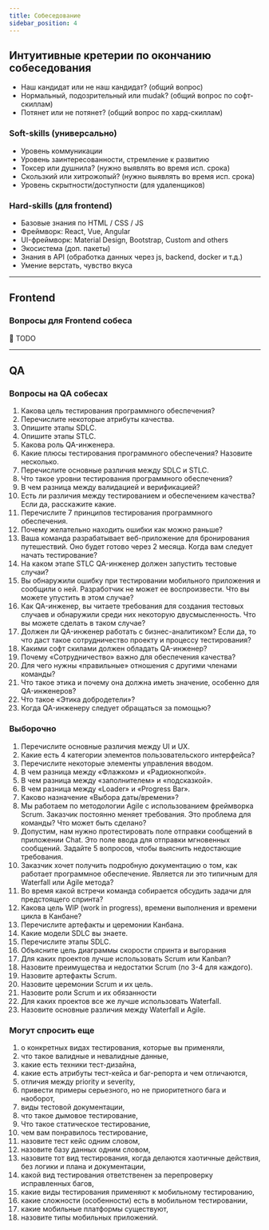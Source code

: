 ```yaml
---
title: Собеседование
sidebar_position: 4
---
```


## Интуитивные кретерии по окончанию собеседования

- Наш кандидат или не наш кандидат? (общий вопрос)
- Нормальный, подозрительный или mudak? (общий вопрос по софт-скиллам)
- Потянет или не потянет? (общий вопрос по хард-скиллам)

### Soft-skills (универсально)

- Уровень коммуникации
- Уровень заинтересованности, стремление к развитию
- Токсер или душнила? (нужно выявлять во время исп. срока)
- Скользкий или хитрожопый? (нужно выявлять во время исп. срока)
- Уровень скрытности/доступности (для удаленщиков)

### Hard-skills (для frontend)

- Базовые знания по HTML / CSS / JS
- Фреймворк: React, Vue, Angular
- UI-фреймворк: Material Design, Bootstrap, Custom and others
- Экосистема (доп. пакеты)
- Знания в API (обработка данных через js, backend, docker и т.д.)
- Умение верстать, чувство вкуса

---

## Frontend

### Вопросы для Frontend собеса

🚩 TODO

---

## QA

### Вопросы на QA собесах

1. Какова цель тестирования программного обеспечения?
2. Перечислите некоторые атрибуты качества.
3. Опишите этапы SDLC.
4. Опишите этапы STLC.
5. Какова роль QA-инженера.
6. Какие плюсы тестирования программного обеспечения? Назовите несколько.
7. Перечислите основные различия между SDLC и STLC.
8. Что такое уровни тестирования программного обеспечения?
9. В чем разница между валидацией и верификацией?
10. Есть ли различия между тестированием и обеспечением качества? Если да, расскажите какие.
11. Перечислите 7 принципов тестирования программного обеспечения.
12. Почему желательно находить ошибки как можно раньше?
13. Ваша команда разрабатывает веб-приложение для бронирования путешествий. Оно будет готово через 2 месяца. Когда вам следует начать тестирование?
14. На каком этапе STLC QA-инженер должен запустить тестовые случаи?
15. Вы обнаружили ошибку при тестировании мобильного приложения и сообщили о ней. Разработчик не может ее воспроизвести. Что вы можете упустить в этом случае?
16. Как QA-инженер, вы читаете требования для создания тестовых случаев и обнаружили среди них некоторую двусмысленность. Что вы можете сделать в таком случае?
17. Должен ли QA-инженер работать с бизнес-аналитиком? Если да, то что даст такое сотрудничество проекту и процессу тестирования?
18. Какими софт скилами должен обладать QA-инженер?
19. Почему «Сотрудничество» важно для обеспечения качества?
20. Для чего нужны «правильные» отношения с другими членами команды?
21. Что такое этика и почему она должна иметь значение, особенно для QA-инженеров?
22. Что такое «Этика добродетели»?
23. Когда QA-инженеру следует обращаться за помощью?

### Выборочно

1. Перечислите основные различия между UI и UX.
2. Какие есть 4 категории элементов пользовательского интерфейса?
3. Перечислите некоторые элементы управления вводом.
4. В чем разница между «Флажком» и «Радиокнопкой».
5. В чем разница между «заполнителем» и «подсказкой».
6. В чем разница между «Loader» и «Progress Bar».
7. Каково назначение «Выбора даты/времени»?
8. Мы работаем по методологии Agile с использованием фреймворка Scrum. Заказчик постоянно меняет требования. Это проблема для команды? Что может быть сделано?
9. Допустим, нам нужно протестировать поле отправки сообщений в приложении Chat. Это поле ввода для отправки мгновенных сообщений. Задайте 5 вопросов, чтобы выяснить недостающие требования.
10. Заказчик хочет получить подробную документацию о том, как работает программное обеспечение. Является ли это типичным для Waterfall или Agile метода?
11. Во время какой встречи команда собирается обсудить задачи для предстоящего спринта?
12. Какова цель WIP (work in progress), времени выполнения и времени цикла в Канбане?
13. Перечислите артефакты и церемонии Канбана.
14. Какие модели SDLC вы знаете.
15. Перечислите этапы SDLC.
16. Объясните цель диаграммы скорости спринта и выгорания
17. Для каких проектов лучше использовать Scrum или Kanban?
18. Назовите преимущества и недостатки Scrum (по 3-4 для каждого).
19. Назовите артефакты Scrum.
20. Назовите церемонии Scrum и их цель.
21. Назовите роли Scrum и их обязанности
22. Для каких проектов все же лучше использовать Waterfall.
23. Назовите основные различия между Waterfall и Agile.

### Могут спросить еще

1. о конкретных видах тестирования, которые вы применяли,
2. что такое валидные и невалидные данные,
3. какие есть техники тест-дизайна,
4. какие есть атрибуты тест-кейса и баг-репорта и чем отличаются,
5. отличия между priority и severity,
6. привести примеры серьезного, но не приоритетного бага и наоборот,
7. виды тестовой документации,
8. что такое дымовое тестирование,
9. Что такое статическое тестирование,
10. чем вам понравилось тестирование,
11. назовите тест кейс одним словом,
12. назовите базу данных одним словом,
13. назовите тот вид тестирования, когда делаются хаотичные действия, без логики и плана и документации,
14. какой вид тестирования ответственен за перепроверку исправленных багов,
15. какие виды тестирования применяют к мобильному тестированию,
16. какие сложности (особенности) есть в мобильном тестировании,
17. какие мобильные платформы существуют,
18. назовите типы мобильных приложений.
